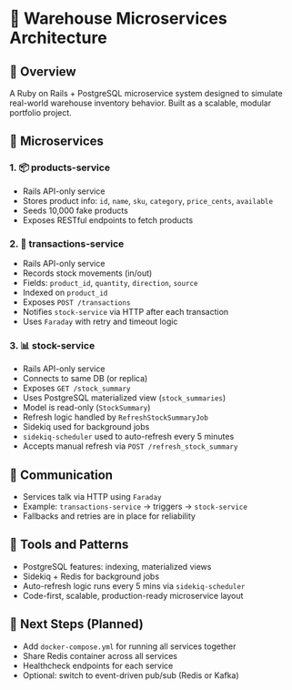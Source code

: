 # 🚀 Warehouse Microservices Architecture

## 🧱 Overview

A Ruby on Rails + PostgreSQL microservice system designed to simulate real-world warehouse inventory behavior. Built as a scalable, modular portfolio project.

## 🔌 Microservices

### 1. 📦 products-service

* Rails API-only service
* Stores product info: `id`, `name`, `sku`, `category`, `price_cents`, `available`
* Seeds 10,000 fake products
* Exposes RESTful endpoints to fetch products

### 2. 🔁 transactions-service

* Rails API-only service
* Records stock movements (in/out)
* Fields: `product_id`, `quantity`, `direction`, `source`
* Indexed on `product_id`
* Exposes `POST /transactions`
* Notifies `stock-service` via HTTP after each transaction
* Uses `Faraday` with retry and timeout logic

### 3. 📊 stock-service

* Rails API-only service
* Connects to same DB (or replica)
* Exposes `GET /stock_summary`
* Uses PostgreSQL materialized view (`stock_summaries`)
* Model is read-only (`StockSummary`)
* Refresh logic handled by `RefreshStockSummaryJob`
* Sidekiq used for background jobs
* `sidekiq-scheduler` used to auto-refresh every 5 minutes
* Accepts manual refresh via `POST /refresh_stock_summary`

## 🔁 Communication

* Services talk via HTTP using `Faraday`
* Example: `transactions-service` → triggers → `stock-service`
* Fallbacks and retries are in place for reliability

## 🧰 Tools and Patterns

* PostgreSQL features: indexing, materialized views
* Sidekiq + Redis for background jobs
* Auto-refresh logic runs every 5 mins via `sidekiq-scheduler`
* Code-first, scalable, production-ready microservice layout

## 🐳 Next Steps (Planned)

* Add `docker-compose.yml` for running all services together
* Share Redis container across all services
* Healthcheck endpoints for each service
* Optional: switch to event-driven pub/sub (Redis or Kafka)
